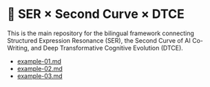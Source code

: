 # 🧩 SER × Second Curve × DTCE

This is the main repository for the bilingual framework connecting Structured Expression Resonance (SER), the Second Curve of AI Co-Writing, and Deep Transformative Cognitive Evolution (DTCE).

- [example-01.md](./examples/example-01.md)
- [example-02.md](./examples/example-02.md)
- [example-03.md](./examples/example-03.md)
